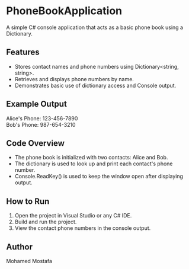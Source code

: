 # PhoneBookApplication

A simple C# console application that acts as a basic phone book using a Dictionary.

## Features
- Stores contact names and phone numbers using Dictionary<string, string>.
- Retrieves and displays phone numbers by name.
- Demonstrates basic use of dictionary access and Console output.

## Example Output
Alice's Phone: 123-456-7890  
Bob's Phone: 987-654-3210

## Code Overview
- The phone book is initialized with two contacts: Alice and Bob.
- The dictionary is used to look up and print each contact's phone number.
- Console.ReadKey() is used to keep the window open after displaying output.

## How to Run
1. Open the project in Visual Studio or any C# IDE.
2. Build and run the project.
3. View the contact phone numbers in the console output.

## Author
Mohamed Mostafa
